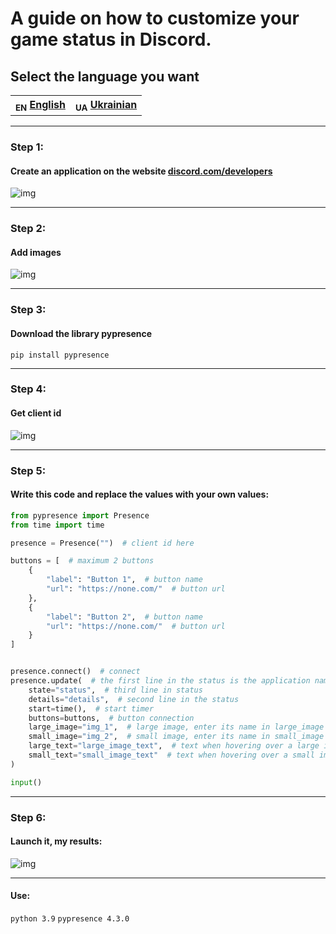 # A guide on how to customize your game status in Discord.
## Select the language you want

<table>
    <tr>
        <th><sub>EN</sub> <a href="https://github.com/Tsyhanok-Ivan/custom-game-status-in-discord-with-python/blob/main/README_EN.md">English</a></th>
        <th><sub>UA</sub> <a href="https://github.com/Tsyhanok-Ivan/custom-game-status-in-discord-with-python/blob/main/README_UA.md">Ukrainian</a></th>
    </tr>
</table>

---

### Step 1: 
#### Create an application on the website [discord.com/developers](https://discord.com/developers/applications)
![img](https://i.imgur.com/EFq1twc.gif)

---

### Step 2:
#### Add images
![img](https://i.imgur.com/wSSKzau.png)

---

### Step 3:
#### Download the library pypresence
`pip install pypresence`

---

### Step 4:
#### Get client id
![img](https://i.imgur.com/J4ajeya.png)

---

### Step 5:
#### Write this code and replace the values with your own values:
```py
from pypresence import Presence
from time import time

presence = Presence("")  # client id here

buttons = [  # maximum 2 buttons
    {
        "label": "Button 1",  # button name
        "url": "https://none.com/"  # button url
    },
    {
        "label": "Button 2",  # button name
        "url": "https://none.com/"  # button url
    }
]


presence.connect()  # connect
presence.update(  # the first line in the status is the application name
    state="status",  # third line in status
    details="details",  # second line in the status
    start=time(),  # start timer
    buttons=buttons,  # button connection
    large_image="img_1",  # large image, enter its name in large_image from step 2
    small_image="img_2",  # small image, enter its name in small_image from step 2
    large_text="large_image_text",  # text when hovering over a large image
    small_text="small_image_text"  # text when hovering over a small image
)

input()
```

---

### Step 6:
#### Launch it, my results:
![img](https://i.imgur.com/rMV0BHk.png)

---

#### Use:
`python 3.9`
`pypresence 4.3.0`
